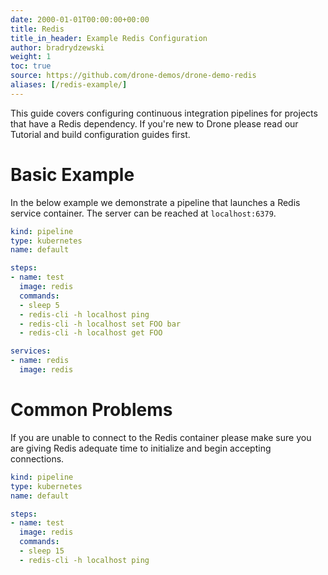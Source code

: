 ```yaml
---
date: 2000-01-01T00:00:00+00:00
title: Redis
title_in_header: Example Redis Configuration
author: bradrydzewski
weight: 1
toc: true
source: https://github.com/drone-demos/drone-demo-redis
aliases: [/redis-example/]
---
```


This guide covers configuring continuous integration pipelines for projects that have a Redis dependency. If you're new to Drone please read our Tutorial and build configuration guides first.

# Basic Example

In the below example we demonstrate a pipeline that launches a Redis service container. The server can be reached at `localhost:6379`.

```yaml {linenos=table, hl_lines=["13-16"]}
kind: pipeline
type: kubernetes
name: default

steps:
- name: test
  image: redis
  commands:
  - sleep 5
  - redis-cli -h localhost ping
  - redis-cli -h localhost set FOO bar
  - redis-cli -h localhost get FOO

services:
- name: redis
  image: redis
```

# Common Problems

If you are unable to connect to the Redis container please make sure you
are giving Redis adequate time to initialize and begin accepting
connections.

```yaml {linenos=table, hl_lines=["9"]}
kind: pipeline
type: kubernetes
name: default

steps:
- name: test
  image: redis
  commands:
  - sleep 15
  - redis-cli -h localhost ping
```
